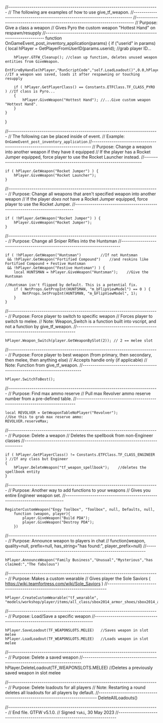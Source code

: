 //-----------------------------------------------------------------------------
// The following are examples of how to use give_tf_weapon.
//-----------------------------------------------------------------------------
//-----------------------------------------------------------------------------
// Purpose: Give a class a weapon
// Gives Pyro the custom weapon "Hottest Hand" on respawn/resupply
//-----------------------------------------------------------------------------
function OnGameEvent_post_inventory_application(params)
{
	if ("userid" in params)
	{
		local hPlayer = GetPlayerFromUserID(params.userid);	//grab player ID...
		
		hPlayer.GTFW_Cleanup();	//clean up function, deletes unused weapon entities from GiveWeapon.
		EntFireByHandle(hPlayer,"RunScriptCode","self.LoadLoadout()",0.0,hPlayer,hPlayer);	//If a weapon was saved, loads it after respawning or touching resupply
		
		if ( hPlayer.GetPlayerClass() == Constants.ETFClass.TF_CLASS_PYRO )	//If class is Pyro...
		{
			hPlayer.GiveWeapon("Hottest Hand");	//...Give custom weapon "Hottest Hand".
		}
	}
}


//-----------------------------------------------------------------------------
// The following can be placed inside of event.
// Example: `OnGameEvent_post_inventory_application`
//-----------------------------------------------------------------------------
// Purpose: Change a weapon into another weapon if they have it equipped
// If the player has a Rocket Jumper equipped, force player to use the Rocket Launcher instead.
//-----------------------------------------------------------------------------
	
	if ( hPlayer.GetWeapon("Rocket Jumper") ) {
		hPlayer.GiveWeapon("Rocket Launcher");
	}
	
//-----------------------------------------------------------------------------
// Purpose: Change all weapons that aren't specified weapon into another weapon
// If the player *does not* have a Rocket Jumper equipped, force player to use the Rocket Jumper.
//-----------------------------------------------------------------------------
	
	if ( !hPlayer.GetWeapon("Rocket Jumper") ) {
		hPlayer.GiveWeapon("Rocket Jumper");
	}

//-----------------------------------------------------------------------------
// Purpose: Change all Sniper Rifles into the Huntsman
//-----------------------------------------------------------------------------

	if ( !hPlayer.GetWeapon("Huntsman")			//If not Huntsman
	 && !hPlayer.GetWeapon("Fortified Compound")	//and reskins like Fortified Compound + Festive Huntsman
	 && !hPlayer.GetWeapon("Festive Huntsman") ) {
		local HUNTSMAN = hPlayer.GiveWeapon("Huntsman");	//Give the Huntsman
		
	//Huntsman isn't flipped by default. This is a potential fix.
		if ( NetProps.GetPropInt(HUNTSMAN, "m_bFlipViewModel") == 0 ) {
			NetProps.SetPropInt(HUNTSMAN, "m_bFlipViewModel", 1);
		}
	}
	
	
//-----------------------------------------------------------------------------
// Purpose: Force player to switch to specific weapon
// Forces player to switch to melee.
// Note: Weapon_Switch is a function built into vscript, and not a function by give_tf_weapon.
//-----------------------------------------------------------------------------

	hPlayer.Weapon_Switch(player.GetWeaponBySlot(2)); // 2 == melee slot
	
	
//-----------------------------------------------------------------------------
// Purpose: Force player to best weapon (from primary, then secondary, then melee, then anything else)
// Accepts handle only (if applicable)
// Note: Function from give_tf_weapon.
//-----------------------------------------------------------------------------

	hPlayer.SwitchToBest();


//-----------------------------------------------------------------------------
// Purpose: Find max ammo reserve
// Pull max Revolver ammo reserve number from a pre-defined table.
//-----------------------------------------------------------------------------

	local REVOLVER = GetWeaponTableNoPlayer("Revolver");
	//Use this to grab max reserve ammo:
	REVOLVER.reserveMax;
	
	
//-----------------------------------------------------------------------------
// Purpose: Delete a weapon
// Deletes the spellbook from non-Engineer classes
//-----------------------------------------------------------------------------

	if ( hPlayer.GetPlayerClass() != Constants.ETFClass.TF_CLASS_ENGINEER )	//If any class but Engineer
	{
		hPlayer.DeleteWeapon("tf_weapon_spellbook");	//deletes the spellbook entity
	}
	
//-----------------------------------------------------------------------------
// Purpose: Another way to add functions to your weapons
// Gives you entire Engineer weapon set.
//-----------------------------------------------------------------------------

	RegisterCustomWeapon("Engy Toolbox", "Toolbox", null, Defaults, null,
		function (weapon, player){
			player.GiveWeapon("Build PDA");
			player.GiveWeapon("Destroy PDA");
		})
	
	
//-----------------------------------------------------------------------------
// Purpose: Announce weapon to players in chat
// function(weapon, quality=null, prefix=null, has_string="has found:", player_prefix=null)
//-----------------------------------------------------------------------------

	hPlayer.AnnounceWeapon("Family Business","Unusual","Mysterious","has claimed:","The fabulous")
	
	
//-----------------------------------------------------------------------------
// Purpose: Makes a custom wearable
// Gives player the Sole Saviors ( https://wiki.teamfortress.com/wiki/Sole_Saviors )
//-----------------------------------------------------------------------------

	hPlayer.CreateCustomWearable("tf_wearable", "models/workshop/player/items/all_class/sbox2014_armor_shoes/sbox2014_armor_shoes_demo.mdl")
	
	
//-----------------------------------------------------------------------------
// Purpose: Load/Save a specific weapon
//-----------------------------------------------------------------------------

	hPlayer.SaveLoadout(TF_WEAPONSLOTS.MELEE)	//Saves weapon in slot melee
	hPlayer.LoadLoadout(TF_WEAPONSLOTS.MELEE)	//Loads weapon in slot melee
	
//-----------------------------------------------------------------------------
// Purpose: Delete a saved weapon
//-----------------------------------------------------------------------------
	hPlayer.DeleteLoadout(TF_WEAPONSLOTS.MELEE)	//Deletes a previously saved weapon in slot melee

//-----------------------------------------------------------------------------
// Purpose: Delete loadouts for all players
// Note: Restarting a round deletes all loadouts for all players by default.
//-----------------------------------------------------------------------------
	DeleteAllLoadouts()
	
	
//-----------------------------------------------------------------------------
// End file. GTFW v5.1.0.
// Signed `Yaki`, 30 May 2023
//-----------------------------------------------------------------------------